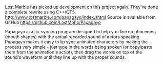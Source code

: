 Lost Marble has picked up development on this project again. They've done a complete rewrite using C++/QT5. http://www.lostmarble.com/papagayo/index.shtml Source is available from GitHub https://github.com/LostMoho/Papagayo

Papagayo is a lip-syncing program designed to help you line up phonemes (mouth shapes) with the actual recorded sound of actors speaking. Papagayo makes it easy to lip sync animated characters by making the process very simple - just type in the words being spoken (or copy/paste them from the animation's script), then drag the words on top of the sound's waveform until they line up with the proper sounds.